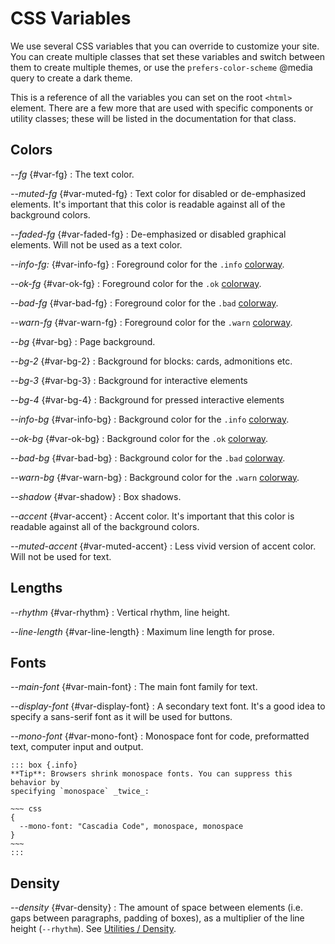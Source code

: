 
# CSS Variables

We use several CSS variables that you can override to customize your site. You
can create multiple classes that set these variables and switch between them to
create multiple themes, or use the `prefers-color-scheme` @media query to
create a dark theme.

This is a reference of all the variables you can set on the root `<html>`
element. There are a few more that are used with specific components or utility
classes; these will be listed in the documentation for that class.

## Colors

<dfn>--fg</dfn> {#var-fg}
:   The text color.

<dfn>--muted-fg</dfn> {#var-muted-fg}
:   Text color for disabled or de-emphasized elements. It's important that this
    color is readable against all of the background colors.

<dfn>--faded-fg</dfn> {#var-faded-fg}
:   De-emphasized or disabled graphical elements. Will not be used as a text color.

<dfn>--info-fg:</dfn> {#var-info-fg}
:   Foreground color for the `.info` [colorway][].

<dfn>--ok-fg</dfn> {#var-ok-fg}
:   Foreground color for the `.ok` [colorway][].

<dfn>--bad-fg</dfn> {#var-bad-fg}
:   Foreground color for the `.bad` [colorway][].

<dfn>--warn-fg</dfn> {#var-warn-fg}
:   Foreground color for the `.warn` [colorway][].

<dfn>--bg</dfn> {#var-bg}
:   Page background.

<dfn>--bg-2</dfn> {#var-bg-2}
:   Background for blocks: cards, admonitions etc.

<dfn>--bg-3</dfn> {#var-bg-3}
:   Background for interactive elements


<dfn>--bg-4</dfn> {#var-bg-4}
:   Background for pressed interactive elements

<dfn>--info-bg</dfn> {#var-info-bg}
:   Background color for the `.info` [colorway][].

<dfn>--ok-bg</dfn> {#var-ok-bg}
:   Background color for the `.ok` [colorway][].

<dfn>--bad-bg</dfn> {#var-bad-bg}
:   Background color for the `.bad` [colorway][].

<dfn>--warn-bg</dfn> {#var-warn-bg}
:   Background color for the `.warn` [colorway][].

<dfn>--shadow</dfn> {#var-shadow}
:   Box shadows.

<dfn>--accent</dfn> {#var-accent}
:   Accent color. It's important that this
    color is readable against all of the background colors.

<dfn>--muted-accent</dfn> {#var-muted-accent}
:   Less vivid version of accent color. Will not be used for text.


## Lengths

<dfn>--rhythm</dfn> {#var-rhythm}
:   Vertical rhythm, line height.

<dfn>--line-length</dfn> {#var-line-length}
:   Maximum line length for prose.

## Fonts

<dfn>--main-font</dfn> {#var-main-font}
:   The main font family for text.

<dfn>--display-font</dfn> {#var-display-font}
:   A secondary text font. It's a good idea to specify a sans-serif font as it
    will be used for buttons.

<dfn>--mono-font</dfn> {#var-mono-font}
:   Monospace font for code, preformatted text, computer input and output.

    ::: box {.info}
    **Tip**: Browsers shrink monospace fonts. You can suppress this behavior by
    specifying `monospace` _twice_:

    ~~~ css
    {
      --mono-font: "Cascadia Code", monospace, monospace
    }
    ~~~
    :::

## Density

<dfn>--density</dfn> {#var-density}
:   The amount of space between elements (i.e. gaps between paragraphs, padding
    of boxes), as a multiplier of the line height (`--rhythm`). See
    [Utilities / Density](/docs/util#density).


[colorway]: /docs/colorways
